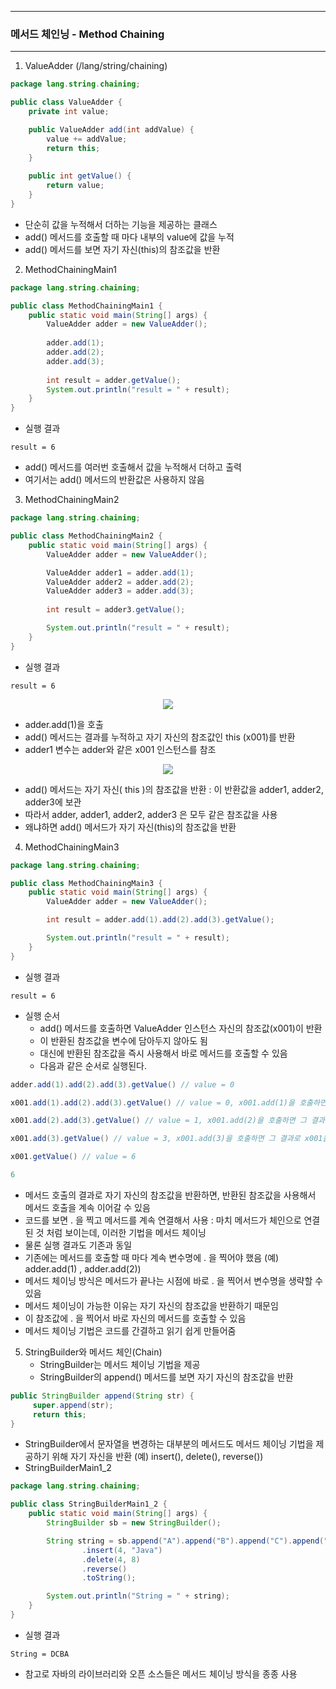 -----
### 메서드 체인닝 - Method Chaining
-----
1. ValueAdder (/lang/string/chaining)
```java
package lang.string.chaining;

public class ValueAdder {
    private int value;

    public ValueAdder add(int addValue) {
        value += addValue;
        return this;
    }
    
    public int getValue() {
        return value;
    }
}
```
   - 단순히 값을 누적해서 더하는 기능을 제공하는 클래스
   - add() 메서드를 호출할 때 마다 내부의 value에 값을 누적
   - add() 메서드를 보면 자기 자신(this)의 참조값을 반환

2. MethodChainingMain1
```java
package lang.string.chaining;

public class MethodChainingMain1 {
    public static void main(String[] args) {
        ValueAdder adder = new ValueAdder();
        
        adder.add(1);
        adder.add(2);
        adder.add(3);
        
        int result = adder.getValue();
        System.out.println("result = " + result);
    }
}
```
   - 실행 결과
```
result = 6
```
   - add() 메서드를 여러번 호출해서 값을 누적해서 더하고 출력
   - 여기서는 add() 메서드의 반환값은 사용하지 않음

3. MethodChainingMain2
```java
package lang.string.chaining;

public class MethodChainingMain2 {
    public static void main(String[] args) {
        ValueAdder adder = new ValueAdder();

        ValueAdder adder1 = adder.add(1);
        ValueAdder adder2 = adder.add(2);
        ValueAdder adder3 = adder.add(3);
        
        int result = adder3.getValue();

        System.out.println("result = " + result);
    }
}
```
   - 실행 결과
```
result = 6
```

<div align="center">
<img src="https://github.com/user-attachments/assets/4985db85-35a5-461b-bf2e-403cfa3b4eba">
</div>

   - adder.add(1)을 호출
   - add() 메서드는 결과를 누적하고 자기 자신의 참조값인 this (x001)를 반환
   - adder1 변수는 adder와 같은 x001 인스턴스를 참조

<div align="center">
<img src="https://github.com/user-attachments/assets/7d259498-0153-4381-b9d5-d25d71628fd1">
</div>

   - add() 메서드는 자기 자신( this )의 참조값을 반환 : 이 반환값을 adder1, adder2, adder3에 보관
   - 따라서 adder, adder1, adder2, adder3 은 모두 같은 참조값을 사용
   - 왜냐하면 add() 메서드가 자기 자신(this)의 참조값을 반환

4. MethodChainingMain3
```java
package lang.string.chaining;

public class MethodChainingMain3 {
    public static void main(String[] args) {
        ValueAdder adder = new ValueAdder();

        int result = adder.add(1).add(2).add(3).getValue();

        System.out.println("result = " + result);
    }
}
```
   - 실행 결과
```
result = 6
```

  - 실행 순서
     + add() 메서드를 호출하면 ValueAdder 인스턴스 자신의 참조값(x001)이 반환
     + 이 반환된 참조값을 변수에 담아두지 않아도 됨
     + 대신에 반환된 참조값을 즉시 사용해서 바로 메서드를 호출할 수 있음
     + 다음과 같은 순서로 실행된다.
```java
adder.add(1).add(2).add(3).getValue() // value = 0

x001.add(1).add(2).add(3).getValue() // value = 0, x001.add(1)을 호출하면 그 결과로 x001을 반환

x001.add(2).add(3).getValue() // value = 1, x001.add(2)을 호출하면 그 결과로 x001을 반환

x001.add(3).getValue() // value = 3, x001.add(3)을 호출하면 그 결과로 x001을 반환

x001.getValue() // value = 6

6
```
   - 메서드 호출의 결과로 자기 자신의 참조값을 반환하면, 반환된 참조값을 사용해서 메서드 호출을 계속 이어갈 수 있음
   - 코드를 보면 . 을 찍고 메서드를 계속 연결해서 사용 : 마치 메서드가 체인으로 연결된 것 처럼 보이는데, 이러한 기법을 메서드 체이닝
   - 물론 실행 결과도 기존과 동일
   - 기존에는 메서드를 호출할 때 마다 계속 변수명에 . 을 찍어야 했음 (예) adder.add(1) , adder.add(2))
   - 메서드 체이닝 방식은 메서드가 끝나는 시점에 바로 . 을 찍어서 변수명을 생략할 수 있음
   - 메서드 체이닝이 가능한 이유는 자기 자신의 참조값을 반환하기 때문임
   - 이 참조값에 . 을 찍어서 바로 자신의 메서드를 호출할 수 있음
   - 메서드 체이닝 기법은 코드를 간결하고 읽기 쉽게 만들어줌

5. StringBuilder와 메서드 체인(Chain)
   - StringBuilder는 메서드 체이닝 기법을 제공
   - StringBuilder의 append() 메서드를 보면 자기 자신의 참조값을 반환
```java
public StringBuilder append(String str) {
     super.append(str);
     return this;
}
```
  - StringBuilder에서 문자열을 변경하는 대부분의 메서드도 메서드 체이닝 기법을 제공하기 위해 자기 자신을 반환 (예) insert(), delete(), reverse())
  - StringBuilderMain1_2
```java
package lang.string.chaining;

public class StringBuilderMain1_2 {
    public static void main(String[] args) {
        StringBuilder sb = new StringBuilder();

        String string = sb.append("A").append("B").append("C").append("D")
                .insert(4, "Java")
                .delete(4, 8)
                .reverse()
                .toString();

        System.out.println("String = " + string);
    }
}
```
  - 실행 결과
```
String = DCBA
```

  - 참고로 자바의 라이브러리와 오픈 소스들은 메서드 체이닝 방식을 종종 사용
